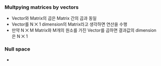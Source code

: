 ### Multpying matrices by vectors
- Vector와 Matrix의 곱은 Matrix 간의 곱과 동일
- Vector를 N ⨉ 1 dimension의 Matrix라고 생각하면 연산을 수행
- 만약 N ⨉ M Matrix와 M개의 원소를 가진 Vector를 곱하면 결과값의 dimension은 N ⨉ 1 

### Null space
- 